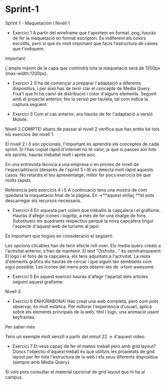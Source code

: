 # Sprint-1
Sprint 1 - Maquetación I
Nivell 1
- Exercici 1
A partir del wireframe que t'aportem en format .png, hauràs de fer la maquetació en format escriptori. És indiferent els colors escollits, però sí que és molt important que facis l'estructura de caixes que t'indiquem.

Important

L'ample màxim de la capa que contindrà tota la maquetació serà de 1200px (max-width:1200px).

- Exercici 2
S'ha de començar a preparar l'adaptació a diferents dispositius, i per això has de tenir clar el concepte de Media Query. Fixa't que hi ha canvi de distribució i color d'alguns elements.
Seguint amb el projecte anterior, fes la versió per tauleta, tal com indica la captura següent:

- Exercici 3
Com el cas anterior, ara hauràs de fer l'adaptació a versió Mobile.
‌




Nivell 2
COMPTE! abans de passar al nivell 2 verifica que has entès bé tots els exercicis del nivell 1.

El nivell 2 i 3 són opcionals, l'important és aprendre els conceptes de cada sprint. Si l'has copiat ràpid d'internet no té valor, ja que si passes així tots els sprints, hauràs treballat molt i après poc.

En una entrevista tècnica a una empresa o en proves de nivell de l'especialització (després de l'sprint 5 i 9) es detecta molt ràpid aquests casos. No retardis el teu aprenentatge, millor fer pocs exercicis bé que molts ràpids.

Referència pels exercicis 4 i 5
A continuació tens una mostra de com quedaria la maquetació final de la pàgina.
En ->**aquest enllaç **et pots descarregar els recursos necessaris.

- Exercici 4
En aquesta part volem que treballis la capçalera i el grafisme. Hauràs d'afegir icones i logotip, a més de fer una imatge de fons. Substitueix els quadrants respectius perquè la nova capçalera tingui l'aspecte d'aquest web de turisme al japó:

És important que tinguis en consideració el següent:

Les opcions clicables han de tenir efecte roll-over.
Els media query creats a l'activitat anterior, s'han de mantenir.
El text "Disfruta..." és semitransparent.
El logo i el fons de la capçalera, els tens adjuntats a l'activitat. La resta d'elements gràfics els hauràs de cercar i que siguin tan semblants com sigui possible.
Les icones del menú pots obtenir-les de ->font-awesome.

- Exercici 5
En aquest exercici hauràs d'afegir l'apartat dels articles seguint aquest grafisme:




Nivell 3
- Exercici 6
ENHORABONA! Has creat una web completa, però com pots observar, és molt estàtica. Per millorar l'experiència d'usuari, aplica sobre els elements principals de la web, títol i logo, una animació usant keyframes.

Per saber més

Tens un exemple molt senzill a partir del minut 22 -> d'aquest vídeo.

- Exercici 7
Et veus capaç de fer el mateix treball però amb grid layout? Doncs l'objectiu d'aquest treball és que utilitzis les propietats de grid layout per fer tota l'estructura de la web i els seus diferents dispositius (sempre amb Media Query).

Si vols pots consultar el material opcional de grid layout que hi ha al campus.
